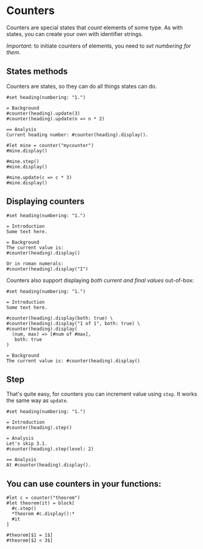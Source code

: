 # Counters
Counters are special states that _count_ elements of some type.
As with states, you can create your own with identifier strings.

_Important:_ to initiate counters of elements, you need to _set numbering for them_.

## States methods
Counters are states, so they can do all things states can do.

```typ
#set heading(numbering: "1.")

= Background
#counter(heading).update(3)
#counter(heading).update(n => n * 2)

== Analysis
Current heading number: #counter(heading).display().
```

```typ
#let mine = counter("mycounter")
#mine.display()

#mine.step()
#mine.display()

#mine.update(c => c * 3)
#mine.display()
```

## Displaying counters
```typ
#set heading(numbering: "1.")

= Introduction
Some text here.

= Background
The current value is:
#counter(heading).display()

Or in roman numerals:
#counter(heading).display("I")
```

Counters also support displaying _both current and final values_ out-of-box:

```typ
#set heading(numbering: "1.")

= Introduction
Some text here.

#counter(heading).display(both: true) \
#counter(heading).display("1 of 1", both: true) \
#counter(heading).display(
  (num, max) => [#num of #max],
   both: true
)

= Background
The current value is: #counter(heading).display()
```

## Step
That's quite easy, for counters you can increment value using `step`. It works the same way as `update`.
```typ
#set heading(numbering: "1.")

= Introduction
#counter(heading).step()

= Analysis
Let's skip 3.1.
#counter(heading).step(level: 2)

== Analysis
At #counter(heading).display().
```

## You can use counters in your functions:
```typ
#let c = counter("theorem")
#let theorem(it) = block[
  #c.step()
  *Theorem #c.display():*
  #it
]

#theorem[$1 = 1$]
#theorem[$2 < 3$]
```

